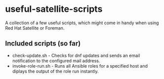 # useful-satellite-scripts

A collection of a few useful scripts, which might come in handy when using Red Hat Satellite or Foreman.

## Included scripts (so far)

* check-update.sh - Checks for dnf updates and sends an email notification to the configured mail address.
* invoke-role-run.sh - Runs all Ansible roles for a specified host and diplays the output of the role run instantly.

